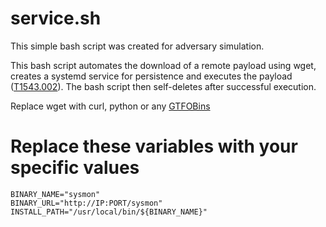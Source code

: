 # service.sh
This simple bash script was created for adversary simulation.

This bash script automates the download of a remote payload using wget, creates a systemd service for persistence and executes the payload ([T1543.002](https://attack.mitre.org/techniques/T1543/002/)). The bash script then self-deletes after successful execution.

Replace wget with curl, python or any [GTFOBins](https://gtfobins.github.io/#+file%20download)

# Replace these variables with your specific values
```shell
BINARY_NAME="sysmon"
BINARY_URL="http://IP:PORT/sysmon"
INSTALL_PATH="/usr/local/bin/${BINARY_NAME}"
```
